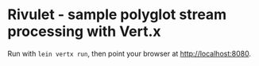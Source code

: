 # Rivulet - sample polyglot stream processing with Vert.x

Run with `lein vertx run`, then point your browser at
<http://localhost:8080>.
